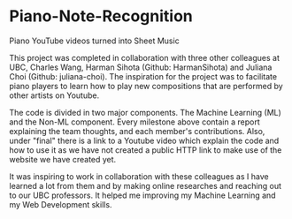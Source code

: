 # Piano-Note-Recognition
Piano YouTube videos turned into Sheet Music

This project was completed in collaboration with three other colleagues at UBC, Charles Wang, Harman Sihota (Github: HarmanSihota) and Juliana Choi (Github: juliana-choi). The inspiration for the project was to facilitate piano players to learn how to play new compositions that are performed by other artists on Youtube.

The code is divided in two major components. The Machine Learning (ML) and the Non-ML component. Every milestone above contain a report explaining the team thoughts, and each member's contributions. Also, under "final" there is a link to a Youtube video which explain the code and how to use it as we have not created a public HTTP link to make use of the website we have created yet.

It was inspiring to work in collaboration with these colleagues as I have learned a lot from them and by making online researches and reaching out to our UBC professors. It helped me improving my Machine Learning and my Web Development skills.
